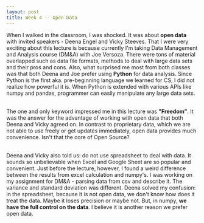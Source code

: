 ```yaml
---
layout: post
title: Week 4 -- Open Data
---
```


When I walked in the classroom, I was shocked. It was about __open data__ with invited speakers - Deena Engel and Vicky Steeves. That I were very exciting about this lecture is because currently I'm taking Data Management and Analysis course (DM&A) with Joe Versoza. There were tons of material overlapped such as data file formats, methods to deal with large data sets and their pros and cons. Also, what surprised me most from both classes was that both Deena and Joe prefer using __Python__ for data analysis. Since Python is the first aka. pre-beginning language we learned for CS, I did not realize how powerful it is. When Python is extended with various APIs like numpy and pandas, programmer can easily manipulate any large data sets. <br><br>

The one and only keyword impressed me in this lecture was __"Freedom"__. It was the answer for the advantage of working with open data that both Deena and Vicky agreed on. In contrast to proprietary data, which we are not able to use freely or get updates immediately, open data provides much convenience. Isn't that the core of Open Source?<br><br>

Deena and Vicky also told us: do not use spreadsheet to deal with data. It sounds so unbelievable when Excel and Google Sheet are so popular and convenient. Just before the lecture, however, I found a weird difference between the results from excel calculation and numpy's. I was working on my assignment for DM&A - parsing data from csv and describe it. The variance and standard deviation was different. Deena solved my confusion: in the spreadsheet, because it is not open data, we don't know how does it treat the data. Maybe it loses precision or maybe not. But, in numpy, __we have the full control on the data__. I believe it is another reason we prefer open data.<br><br>
